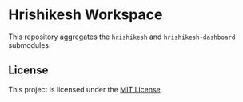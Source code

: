# Hrishikesh Workspace

This repository aggregates the `hrishikesh` and `hrishikesh-dashboard` submodules.

## License

This project is licensed under the [MIT License](LICENSE).
